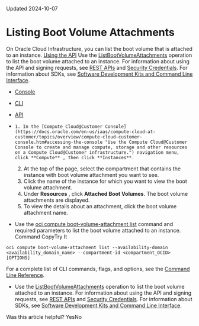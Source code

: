 Updated 2024-10-07
# Listing Boot Volume Attachments
On Oracle Cloud Infrastructure, you can list the boot volume that is attached to an instance.
[Using the API](https://docs.oracle.com/en-us/iaas/compute-cloud-at-customer/topics/block/listing-boot-volume-attachments.htm)
Use the [ListBootVolumeAttachments](https://docs.oracle.com/iaas/api/#/en/iaas/latest/BootVolumeAttachment/ListBootVolumeAttachments) operation to list the boot volume attached to an instance.
For information about using the API and signing requests, see [REST APIs](https://docs.oracle.com/iaas/Content/API/Concepts/usingapi.htm#REST_APIs) and [Security Credentials](https://docs.oracle.com/iaas/Content/General/Concepts/credentials.htm). For information about SDKs, see [Software Development Kits and Command Line Interface](https://docs.oracle.com/iaas/Content/API/Concepts/sdks.htm#Software_Development_Kits_and_Command_Line_Interface).
  * [Console](https://docs.oracle.com/en-us/iaas/compute-cloud-at-customer/topics/block/listing-boot-volume-attachments.htm)
  * [CLI](https://docs.oracle.com/en-us/iaas/compute-cloud-at-customer/topics/block/listing-boot-volume-attachments.htm)
  * [API](https://docs.oracle.com/en-us/iaas/compute-cloud-at-customer/topics/block/listing-boot-volume-attachments.htm)


  *     1. In the [Compute Cloud@Customer Console](https://docs.oracle.com/en-us/iaas/compute-cloud-at-customer/topics/overview/compute-cloud-customer-console.htm#accessing-the-console "Use the Compute Cloud@Customer Console to create and manage compute, storage and other resources on a Compute Cloud@Customer infrastructure.") navigation menu, click **Compute** , then click **Instances**.
    2. At the top of the page, select the compartment that contains the instance with boot volume attachment you want to see.
    3. Click the name of the instance for which you want to view the boot volume attachment.
    4. Under **Resources** , click **Attached Boot Volumes**.
The boot volume attachments are displayed.
    5. To view the details about an attachment, click the boot volume attachment name.
  * Use the [oci compute boot-volume-attachment list](https://docs.oracle.com/iaas/tools/oci-cli/latest/oci_cli_docs/cmdref/compute/boot-volume-attachment/list.html) command and required parameters to list the boot volume attached to an instance.
Command
CopyTry It
```
oci compute boot-volume-attachment list --availability-domain <availability_domain_name> --compartment-id <compartment_OCID> [OPTIONS]
```

For a complete list of CLI commands, flags, and options, see the [Command Line Reference](https://docs.oracle.com/iaas/tools/oci-cli/latest/oci_cli_docs/index.html).
  * Use the [ListBootVolumeAttachments](https://docs.oracle.com/iaas/api/#/en/iaas/latest/BootVolumeAttachment/ListBootVolumeAttachments) operation to list the boot volume attached to an instance.
For information about using the API and signing requests, see [REST APIs](https://docs.oracle.com/iaas/Content/API/Concepts/usingapi.htm#REST_APIs) and [Security Credentials](https://docs.oracle.com/iaas/Content/General/Concepts/credentials.htm). For information about SDKs, see [Software Development Kits and Command Line Interface](https://docs.oracle.com/iaas/Content/API/Concepts/sdks.htm#Software_Development_Kits_and_Command_Line_Interface).


Was this article helpful?
YesNo

